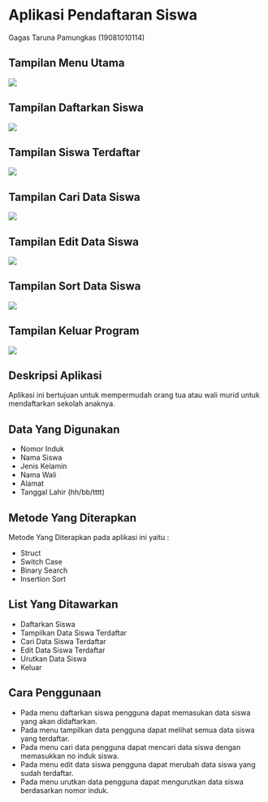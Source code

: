 ﻿# Aplikasi Pendaftaran Siswa
Gagas Taruna Pamungkas (19081010114)

## Tampilan Menu Utama
**![](https://lh3.googleusercontent.com/rpBFmvniZbLIhQyIrOrxVTUu_wkMU8Tk8jGyQZ4iYxTgHbA98w6EqoNcDysvykGTwbSHopkeTSrr9cUsXCBG7-Cpag6YljWfhmN08ncikoVNHvTKotbsqkbZSNFcVdytu-N6atiF)**
## Tampilan Daftarkan Siswa
**![](https://lh3.googleusercontent.com/bIIjgpj3h7vV9E9tvYJm_hBm5JRgxoSv_t6LJsxaKIyHyH7mqXQothsWonXACwTn3reAZjnCj5kR4FSf7hJpDcY8etz-yLcTdFvpy5ziWp_z9NnCMKuwxqV7JAe7ejXweBQkaGPD)**
## Tampilan Siswa Terdaftar
**![](https://lh4.googleusercontent.com/av_IRPIMdlPUdlXOp0-hh5fT4xNfyhmDbt2QP3D6rPBQkK0zYexKeEL_TBJipgykDTvXlR74VngNws7pQiIHefV3RPPLp4sgyqAtycg623TQv1xO-4CDbJPQzAXKRCpxl2_ikSrr)**
## Tampilan Cari Data Siswa
**![](https://lh6.googleusercontent.com/O_V1d900i5LH-fsbEpDj0I8mY4Dikj6RXrQExinKGjra5ddHdhjHDBxqmmxPNaXnxFS-H7VHOfm4iywOvfXghBOsCJPoTh6A8nywDlbMHiDK3XUud8ymXXA21ifr9jI4HlxEO84A)**
## Tampilan Edit Data Siswa
**![](https://lh3.googleusercontent.com/Ymb66staHTXoESjUSgrrI2xEnCe-_EUligzQ6is1-75NDlCjxW4aHNWQMcynGW1L7geC17zLBViHBD_rWuJhrrWTs1kKWj6mnP2wzGGR1xYysZtRJu4pOLk9ZCf3gRxIbLLt36lY)**
## Tampilan Sort Data Siswa
**![](https://lh3.googleusercontent.com/985z0ZBpCogjD9hBOy3Z7eiUAZB1BP7B6yOaSQqxM3_TPYtruiF-j6aUJWPORPRfj0aXxLR5rsS-SvMndUEKjI_tegfcH86KXkJupkCgcPZjxyRooVUKZoJjzV-zq1jrrGB8qGZP)**
## Tampilan Keluar Program
**![](https://lh5.googleusercontent.com/V4sYCSxTugShJ51GpIpYTvdSNNgxSFb-CsY7YYqZ6tDik-Zy3dEreCWE-ZkrFbeXMxXATc0dBO14ymKb9M7uAd0BjoxE9AsEmvq_vtwmOEnYsiwEAYNjeo4LM3zOp5VCOvJuBHfg)**
## Deskripsi Aplikasi
Aplikasi ini bertujuan untuk mempermudah orang tua atau wali murid untuk mendaftarkan sekolah anaknya.
## Data Yang Digunakan
- Nomor Induk
- Nama Siswa
- Jenis Kelamin
- Nama Wali
- Alamat
- Tanggal Lahir (hh/bb/tttt)
## Metode Yang Diterapkan
Metode Yang Diterapkan pada aplikasi ini yaitu :

- Struct
- Switch Case
- Binary Search
- Insertion Sort
## List Yang Ditawarkan
- Daftarkan Siswa
- Tampilkan Data Siswa Terdaftar
- Cari Data Siswa Terdaftar
- Edit Data Siswa Terdaftar
- Urutkan Data Siswa
- Keluar
## Cara Penggunaan
- Pada menu daftarkan siswa pengguna dapat memasukan data siswa yang akan didaftarkan.
- Pada menu tampilkan data pengguna dapat melihat semua data siswa yang terdaftar.
- Pada menu cari data pengguna dapat mencari data siswa dengan memasukkan no induk siswa.
- Pada menu edit data siswa pengguna dapat merubah data siswa yang sudah terdaftar.
- Pada menu urutkan data pengguna dapat mengurutkan data siswa berdasarkan nomor induk.
